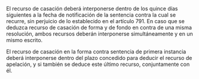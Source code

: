 El recurso de casación deberá interponerse dentro de los quince días siguientes a la fecha de notificación de la sentencia contra la cual se recurre, sin perjuicio de lo establecido en el artículo 791. En caso que se deduzca recurso de casación de forma y de fondo en contra de una misma resolución, ambos recursos deberán interponerse simultáneamente y en un mismo escrito.

El recurso de casación en la forma contra sentencia de primera instancia deberá interponerse dentro del plazo concedido para deducir el recurso de apelación, y si también se deduce este último recurso, conjuntamente con él.
